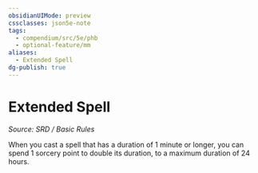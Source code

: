 ```yaml
---
obsidianUIMode: preview
cssclasses: json5e-note
tags:
  - compendium/src/5e/phb
  - optional-feature/mm
aliases:
  - Extended Spell
dg-publish: true
---
```

# Extended Spell
*Source: SRD / Basic Rules* 

When you cast a spell that has a duration of 1 minute or longer, you can spend 1 sorcery point to double its duration, to a maximum duration of 24 hours.